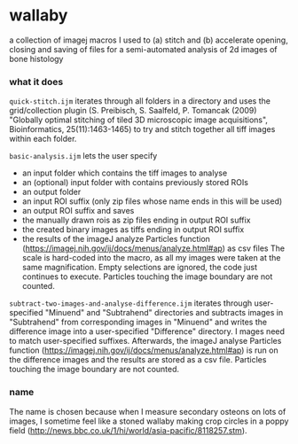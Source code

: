 # wallaby
a collection of imagej macros I used to (a) stitch and (b) accelerate opening, closing and saving of files for a semi-automated analysis of 2d images of bone histology

### what it does

`quick-stitch.ijm` 
iterates through all folders in a directory and uses the grid/collection plugin
(S. Preibisch, S. Saalfeld, P. Tomancak (2009) "Globally optimal stitching of tiled 3D microscopic image acquisitions", Bioinformatics, 25(11):1463-1465) to try and stitch together all tiff images within each folder.

`basic-analysis.ijm` 
lets the user specify 
   * an input folder which contains the tiff images to analyse
   * an (optional) input folder with contains previously stored ROIs 
   * an output folder
   * an input ROI suffix (only zip files whose name ends in this will be used)
   * an output ROI suffix
and saves 
   * the manually drawn rois as zip files ending in output ROI suffix
   * the created binary images as tiffs ending in output ROI suffix
   * the results of the imageJ analyze Particles function (https://imagej.nih.gov/ij/docs/menus/analyze.html#ap) as csv files
The scale is hard-coded into the macro, as all my images were taken at the same magnification.
Empty selections are ignored, the code just continues to execute.
Particles touching the image boundary are not counted.

`subtract-two-images-and-analyse-difference.ijm` 
iterates through user-specified "Minuend" and "Subtrahend" directories and subtracts images in "Subtrahend" from corresponding images in "Minuend" and writes the difference image into a user-specified "Difference" directory. I
mages need to match user-specified suffixes. 
Afterwards, the imageJ analyse Particles function (https://imagej.nih.gov/ij/docs/menus/analyze.html#ap) is run on the difference images and the results are stored as a csv file. Particles touching the image boundary are not counted.

### name
The name is chosen because when I measure secondary osteons on lots of images, I sometime feel like a stoned wallaby making crop circles in a poppy field (http://news.bbc.co.uk/1/hi/world/asia-pacific/8118257.stm).
